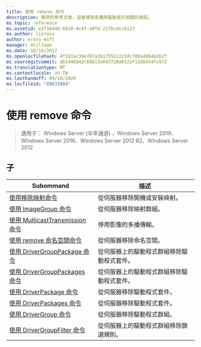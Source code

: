 ```yaml
---
title: 使用 remove 命令
description: 移除的參考文章，這會移除各種與驅動程式相關的資訊。
ms.topic: reference
ms.assetid: e3f1644d-6028-4c47-a9fd-227bcdcc6123
ms.author: lizross
author: eross-msft
manager: mtillman
ms.date: 10/16/2017
ms.openlocfilehash: 4f2d3ac30e767a3b17552c223dc708a496482b2f
ms.sourcegitcommit: db2d46842c68813d043738d6523f13d8454fc972
ms.translationtype: MT
ms.contentlocale: zh-TW
ms.lasthandoff: 09/10/2020
ms.locfileid: "89633884"
---
```

# <a name="using-the-remove-command"></a>使用 remove 命令

> 適用于： Windows Server (半年通道) 、Windows Server 2019、Windows Server 2016、Windows Server 2012 R2、Windows Server 2012

## <a name="subcommands"></a>子
|Subommand|描述|
|-------|--------|
|[使用移除映射命令](using-the-remove-image-command.md)|從伺服器移除開機或安裝映射。|
|[使用 ImageGroup 命令](using-the-remove-imagegroup-command.md)|從伺服器移除映射群組。|
|[使用 MulticastTransmission 命令](using-the-remove-multicasttransmission-command.md)|停用影像的多播傳輸。|
|[使用 remove 命名空間命令](using-the-remove-namespace-command.md)|從伺服器移除命名空間。|
|[使用 DriverGroupPackage 命令](using-the-remove-drivergrouppackage-command.md)|從伺服器上的驅動程式群組移除驅動程式套件。|
|[使用 DriverGroupPackages 命令](using-the-remove-drivergrouppackages-command.md)|從伺服器上的驅動程式群組移除驅動程式套件。|
|[使用 DriverPackage 命令](using-the-remove-driverpackage-command.md)|從伺服器移除驅動程式套件。|
|[使用 DriverPackages 命令](using-the-remove-driverpackages-command.md)|從伺服器移除驅動程式套件。|
|[使用 DriverGroup 命令](using-the-remove-drivergroup-command.md)|從伺服器移除驅動程式群組。|
|[使用 DriverGroupFilter 命令](using-the-remove-drivergroupfilter-command.md)|從伺服器上的驅動程式群組移除篩選規則。|
